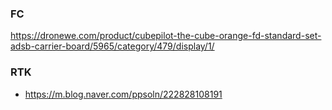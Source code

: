 

### FC

https://dronewe.com/product/cubepilot-the-cube-orange-fd-standard-set-adsb-carrier-board/5965/category/479/display/1/





### RTK
- https://m.blog.naver.com/ppsoln/222828108191


